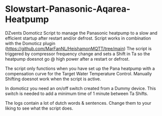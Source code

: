 # Slowstart-Panasonic-Aqarea-Heatpump
DZvents Domoticz Script to manage the Panasonic heatpump to a slow and efficient startup after restart and/or defrost.
Script works in combination with the Domoticz plugin (https://github.com/MarFanNL/HeishamonMQTT/tree/main)
The script is triggered by compressor frequency change and sets a Shift in Ta so the heatpump doesnot go @ high power after a restart or defrost.

The script only functions when you have set up the Pana heatpump with a compensation curve for the Target Water Temperature Control. Manually Shifting doesnot work when the script is active.

In domoticz you need an on/off switch created from a Dummy device. This switch is needed to add a minimum time of 1 minute between Ta Shifts.

The logs contain a lot of dutch words & sentences. Change them to your liking to see what the script does.
